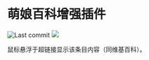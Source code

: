 # 萌娘百科增强插件

![Last commit](https://img.shields.io/github/last-commit/swsoyee/swsoyee/moegirl-plus.svg)
![](https://img.shields.io/github/license/swsoyee/psnine-enhanced-version.svg) 

鼠标悬浮于超链接显示该条目内容（同维基百科）。
